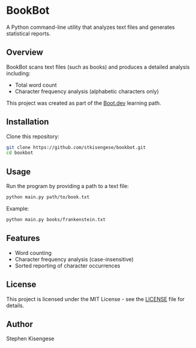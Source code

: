 # BookBot

A Python command-line utility that analyzes text files and generates statistical reports.

## Overview

BookBot scans text files (such as books) and produces a detailed analysis including:
- Total word count
- Character frequency analysis (alphabetic characters only)

This project was created as part of the [Boot.dev](https://www.boot.dev) learning path.

## Installation

Clone this repository:
```bash
git clone https://github.com/stkisengese/bookbot.git
cd bookbot
```

## Usage

Run the program by providing a path to a text file:

```bash
python main.py path/to/book.txt
```

Example:
```bash
python main.py books/frankenstein.txt
```

## Features

- Word counting
- Character frequency analysis (case-insensitive)
- Sorted reporting of character occurrences

## License

This project is licensed under the MIT License - see the [LICENSE](LICENSE) file for details.

## Author

Stephen Kisengese
